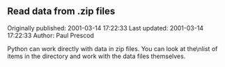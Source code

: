 ## Read data from .zip files

Originally published: 2001-03-14 17:22:33
Last updated: 2001-03-14 17:22:33
Author: Paul Prescod

Python can work directly with data in zip files. You can look at the\nlist of items in the directory and work with the data files themselves.